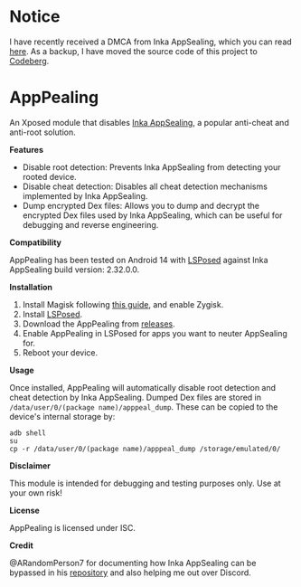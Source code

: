 # Notice
I have recently received a DMCA from Inka AppSealing, which you can read [here](notice/dmca-2024-09-19.rtf). As a backup, I have moved the source code of this project to [Codeberg](https://codeberg.org/pufferffish/AppPealing).

# **AppPealing**

An Xposed module that disables [Inka AppSealing](https://www.appsealing.com/), a popular anti-cheat and anti-root solution.

**Features**

- Disable root detection: Prevents Inka AppSealing from detecting your rooted device.
- Disable cheat detection: Disables all cheat detection mechanisms implemented by Inka AppSealing.
- Dump encrypted Dex files: Allows you to dump and decrypt the encrypted Dex files used by Inka AppSealing, which can be useful for debugging and reverse engineering.

**Compatibility**

AppPealing has been tested on Android 14 with [LSPosed](https://github.com/LSPosed/LSPosed) against Inka AppSealing build version: 2.32.0.0.

**Installation**
1. Install Magisk following [this guide](https://topjohnwu.github.io/Magisk/install.html), and enable Zygisk.
1. Install [LSPosed](https://github.com/LSPosed/LSPosed).
1. Download the AppPealing from [releases](https://github.com/LEAGUE-OF-NINE/AppPealing/releases).
1. Enable AppPealing in LSPosed for apps you want to neuter AppSealing for. 
1. Reboot your device.

**Usage**

Once installed, AppPealing will automatically disable root detection and cheat detection by Inka AppSealing. 
Dumped Dex files are stored in `/data/user/0/(package name)/apppeal_dump`. These can be copied to the device's internal storage by:
```
adb shell
su
cp -r /data/user/0/(package name)/apppeal_dump /storage/emulated/0/
``` 

**Disclaimer**

This module is intended for debugging and testing purposes only. Use at your own risk!

**License**

AppPealing is licensed under ISC. 

**Credit**

@ARandomPerson7 for documenting how Inka AppSealing can be bypassed in his [repository](https://github.com/ARandomPerson7/Appsealing-Reversal) and also helping me out over Discord.

